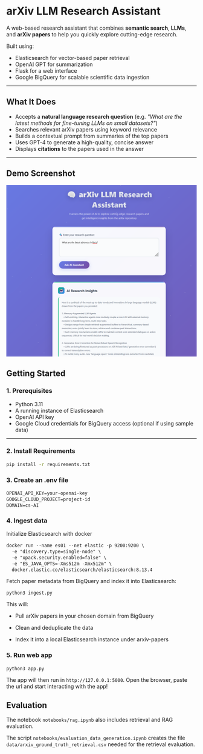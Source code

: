 # arXiv LLM Research Assistant

A web-based research assistant that combines **semantic search**, **LLMs**, and **arXiv papers** to help you quickly explore cutting-edge research.

Built using:
- Elasticsearch for vector-based paper retrieval
- OpenAI GPT for summarization
- Flask for a web interface
- Google BigQuery for scalable scientific data ingestion

---

## What It Does

- Accepts a **natural language research question** (e.g. _"What are the latest methods for fine-tuning LLMs on small datasets?"_)
- Searches relevant arXiv papers using keyword relevance
- Builds a contextual prompt from summaries of the top papers
- Uses GPT-4 to generate a high-quality, concise answer
- Displays **citations** to the papers used in the answer

---

## Demo Screenshot

![demo screenshot](images/demo_pic.png) <!-- You can add your own screenshot here -->



## Getting Started

### 1. Prerequisites

- Python 3.11
- A running instance of Elasticsearch
- OpenAI API key
- Google Cloud credentials for BigQuery access (optional if using sample data)

---

### 2. Install Requirements

```bash
pip install -r requirements.txt
```

### 3. Create an .env file

```
OPENAI_API_KEY=your-openai-key
GOOGLE_CLOUD_PROJECT=project-id
DOMAIN=cs-AI
```


### 4. Ingest data
Initialize Elasticsearch with docker
```
docker run --name es01 --net elastic -p 9200:9200 \
  -e "discovery.type=single-node" \
  -e "xpack.security.enabled=false" \
  -e "ES_JAVA_OPTS=-Xms512m -Xmx512m" \
  docker.elastic.co/elasticsearch/elasticsearch:8.13.4 
```
Fetch paper metadata from BigQuery and index it into Elasticsearch:
```
python3 ingest.py
```

This will:

- Pull arXiv papers in your chosen domain from BigQuery

- Clean and deduplicate the data

- Index it into a local Elasticsearch instance under arxiv-papers

### 5. Run web app
```
python3 app.py
```

The app will then run in ```http://127.0.0.1:5000```. Open the browser, paste the url and start interacting with the app!

## Evaluation
The notebook ```notebooks/rag.ipynb``` also includes retrieval and RAG evaluation. 

The script ```notebooks/evaluation_data_generation.ipynb``` creates the file ```data/arxiv_ground_truth_retrieval.csv``` needed for the retrieval evaluation.